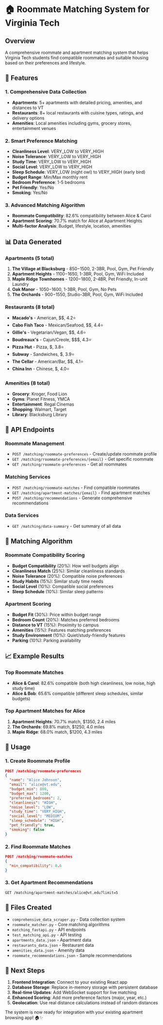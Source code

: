 # 🏠 Roommate Matching System for Virginia Tech

## Overview
A comprehensive roommate and apartment matching system that helps Virginia Tech students find compatible roommates and suitable housing based on their preferences and lifestyle.

## 🎯 Features

### 1. **Comprehensive Data Collection**
- **Apartments**: 5+ apartments with detailed pricing, amenities, and distances to VT
- **Restaurants**: 8+ local restaurants with cuisine types, ratings, and delivery options
- **Amenities**: Local amenities including gyms, grocery stores, entertainment venues

### 2. **Smart Preference Matching**
- **Cleanliness Level**: VERY_LOW to VERY_HIGH
- **Noise Tolerance**: VERY_LOW to VERY_HIGH  
- **Study Time**: VERY_LOW to VERY_HIGH
- **Social Level**: VERY_LOW to VERY_HIGH
- **Sleep Schedule**: VERY_LOW (night owl) to VERY_HIGH (early bird)
- **Budget Range**: Min/Max monthly rent
- **Bedroom Preference**: 1-5 bedrooms
- **Pet Friendly**: Yes/No
- **Smoking**: Yes/No

### 3. **Advanced Matching Algorithm**
- **Roommate Compatibility**: 82.6% compatibility between Alice & Carol
- **Apartment Scoring**: 70.7% match for Alice at Apartment Heights
- **Multi-factor Analysis**: Budget, lifestyle, location, amenities

## 📊 Data Generated

### Apartments (5 total)
1. **The Village at Blacksburg** - $850-$1500, 2-3BR, Pool, Gym, Pet Friendly
2. **Apartment Heights** - $1100-$1650, 1-3BR, Pool, Gym, WiFi Included
3. **Maple Ridge Townhomes** - $1200-$1800, 2-4BR, Pet Friendly, In-unit Laundry
4. **Oak Manor** - $1050-$1600, 1-3BR, Pool, Gym, No Pets
5. **The Orchards** - $900-$1550, Studio-3BR, Pool, Gym, WiFi Included

### Restaurants (8 total)
- **Macado's** - American, $$, 4.2⭐
- **Cabo Fish Taco** - Mexican/Seafood, $$, 4.4⭐
- **Gillie's** - Vegetarian/Vegan, $$, 4.6⭐
- **Boudreaux's** - Cajun/Creole, $$$, 4.3⭐
- **Pizza Hut** - Pizza, $, 3.8⭐
- **Subway** - Sandwiches, $, 3.9⭐
- **The Cellar** - American/Bar, $$, 4.1⭐
- **China Inn** - Chinese, $, 4.0⭐

### Amenities (8 total)
- **Grocery**: Kroger, Food Lion
- **Gyms**: Planet Fitness, YMCA
- **Entertainment**: Regal Cinemas
- **Shopping**: Walmart, Target
- **Library**: Blacksburg Library

## 🔧 API Endpoints

### Roommate Management
- `POST /matching/roommate-preferences` - Create/update roommate profile
- `GET /matching/roommate-preferences/{email}` - Get specific roommate
- `GET /matching/roommate-preferences` - Get all roommates

### Matching Services
- `POST /matching/roommate-matches` - Find compatible roommates
- `GET /matching/apartment-matches/{email}` - Find apartment matches
- `POST /matching/recommendations` - Generate comprehensive recommendations

### Data Services
- `GET /matching/data-summary` - Get summary of all data

## 🧮 Matching Algorithm

### Roommate Compatibility Scoring
- **Budget Compatibility** (20%): How well budgets align
- **Cleanliness Match** (25%): Similar cleanliness standards
- **Noise Tolerance** (20%): Compatible noise preferences
- **Study Habits** (15%): Similar study time needs
- **Social Level** (10%): Compatible social preferences
- **Sleep Schedule** (10%): Similar sleep patterns

### Apartment Scoring
- **Budget Fit** (30%): Price within budget range
- **Bedroom Count** (20%): Matches preferred bedrooms
- **Distance to VT** (15%): Proximity to campus
- **Amenities** (15%): Features matching preferences
- **Study Environment** (10%): Quiet/study-friendly features
- **Parking** (10%): Parking availability

## 📈 Example Results

### Top Roommate Matches
- **Alice & Carol**: 82.6% compatible (both high cleanliness, low noise, high study time)
- **Alice & Bob**: 65.6% compatible (different sleep schedules, similar budgets)

### Top Apartment Matches for Alice
1. **Apartment Heights**: 70.7% match, $1350, 2.4 miles
2. **The Orchards**: 69.8% match, $1250, 4.0 miles  
3. **Maple Ridge**: 68.0% match, $1200, 4.3 miles

## 🚀 Usage

### 1. Create Roommate Profile
```json
POST /matching/roommate-preferences
{
  "name": "Alice Johnson",
  "email": "alice@vt.edu",
  "budget_min": 800,
  "budget_max": 1200,
  "preferred_bedrooms": 2,
  "cleanliness": "HIGH",
  "noise_level": "LOW",
  "study_time": "VERY_HIGH",
  "social_level": "MEDIUM",
  "sleep_schedule": "HIGH",
  "pet_friendly": true,
  "smoking": false
}
```

### 2. Find Roommate Matches
```json
POST /matching/roommate-matches
{
  "min_compatibility": 0.6
}
```

### 3. Get Apartment Recommendations
```
GET /matching/apartment-matches/alice@vt.edu?limit=5
```

## 📁 Files Created
- `comprehensive_data_scraper.py` - Data collection system
- `roommate_matcher.py` - Core matching algorithms
- `matching_fastapi.py` - API endpoints
- `test_matching_api.py` - API testing
- `apartments_data.json` - Apartment data
- `restaurants_data.json` - Restaurant data
- `amenities_data.json` - Amenity data
- `roommate_recommendations.json` - Sample recommendations

## 🎉 Next Steps
1. **Frontend Integration**: Connect to your existing React app
2. **Database Storage**: Replace in-memory storage with persistent database
3. **Real-time Updates**: Add WebSocket support for live matching
4. **Enhanced Scoring**: Add more preference factors (major, year, etc.)
5. **Geolocation**: Use real distance calculations instead of random distances

The system is now ready for integration with your existing apartment browsing app! 🏠✨

